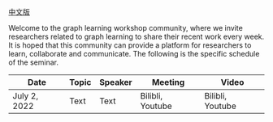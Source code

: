 [中文版](https://github.com/logseminar/Schedule/blob/main/%E5%AE%89%E6%8E%92.md)

Welcome to the graph learning workshop community, where we invite researchers related to graph learning to share their recent work every week. It is hoped that this community can provide a platform for researchers to learn, collaborate and communicate. The following is the specific schedule of the seminar.


| Date         |   Topic  | Speaker  | Meeting          |Video           |
| --------     | -------- | -------- | --------         |--------         |
| July 2, 2022 | Text     | Text     | Bilibli, Youtube |Bilibli, Youtube |
